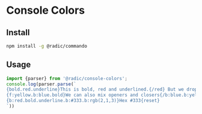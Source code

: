 
Console Colors
==============

Install
-------
```bash
npm install -g @radic/commando
```

Usage
-----

```typescript
import {parser} from '@radic/console-colors';
console.log(parser.parse(`
{bold.red.underline}This is bold, red and underlined.{/red} But we dropped the red.{reset} And just resetted the rest.{b:blue.red}teetete
{f:yellow.b:blue.bold}We can also mix openers and closers{/b:blue.b:yellow./bold./f:yellow.blue}And make it really silly.
{b:red.bold.underline.b:#333.b:rgb(2,1,3)}Hex #333{reset}
`))
```

